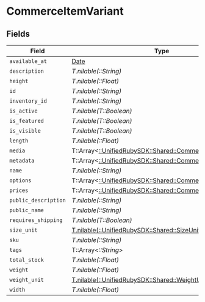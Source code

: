 # CommerceItemVariant


## Fields

| Field                                                                                                   | Type                                                                                                    | Required                                                                                                | Description                                                                                             |
| ------------------------------------------------------------------------------------------------------- | ------------------------------------------------------------------------------------------------------- | ------------------------------------------------------------------------------------------------------- | ------------------------------------------------------------------------------------------------------- |
| `available_at`                                                                                          | [Date](https://ruby-doc.org/stdlib-2.6.1/libdoc/date/rdoc/Date.html)                                    | :heavy_minus_sign:                                                                                      | N/A                                                                                                     |
| `description`                                                                                           | *T.nilable(::String)*                                                                                   | :heavy_minus_sign:                                                                                      | N/A                                                                                                     |
| `height`                                                                                                | *T.nilable(::Float)*                                                                                    | :heavy_minus_sign:                                                                                      | N/A                                                                                                     |
| `id`                                                                                                    | *T.nilable(::String)*                                                                                   | :heavy_minus_sign:                                                                                      | N/A                                                                                                     |
| `inventory_id`                                                                                          | *T.nilable(::String)*                                                                                   | :heavy_minus_sign:                                                                                      | N/A                                                                                                     |
| `is_active`                                                                                             | *T.nilable(T::Boolean)*                                                                                 | :heavy_minus_sign:                                                                                      | N/A                                                                                                     |
| `is_featured`                                                                                           | *T.nilable(T::Boolean)*                                                                                 | :heavy_minus_sign:                                                                                      | N/A                                                                                                     |
| `is_visible`                                                                                            | *T.nilable(T::Boolean)*                                                                                 | :heavy_minus_sign:                                                                                      | N/A                                                                                                     |
| `length`                                                                                                | *T.nilable(::Float)*                                                                                    | :heavy_minus_sign:                                                                                      | N/A                                                                                                     |
| `media`                                                                                                 | T::Array<[::UnifiedRubySDK::Shared::CommerceItemMedia](../../models/shared/commerceitemmedia.md)>       | :heavy_minus_sign:                                                                                      | N/A                                                                                                     |
| `metadata`                                                                                              | T::Array<[::UnifiedRubySDK::Shared::CommerceItemMetadata](../../models/shared/commerceitemmetadata.md)> | :heavy_minus_sign:                                                                                      | N/A                                                                                                     |
| `name`                                                                                                  | *T.nilable(::String)*                                                                                   | :heavy_minus_sign:                                                                                      | N/A                                                                                                     |
| `options`                                                                                               | T::Array<[::UnifiedRubySDK::Shared::CommerceItemOption](../../models/shared/commerceitemoption.md)>     | :heavy_minus_sign:                                                                                      | N/A                                                                                                     |
| `prices`                                                                                                | T::Array<[::UnifiedRubySDK::Shared::CommerceItemPrice](../../models/shared/commerceitemprice.md)>       | :heavy_minus_sign:                                                                                      | N/A                                                                                                     |
| `public_description`                                                                                    | *T.nilable(::String)*                                                                                   | :heavy_minus_sign:                                                                                      | N/A                                                                                                     |
| `public_name`                                                                                           | *T.nilable(::String)*                                                                                   | :heavy_minus_sign:                                                                                      | N/A                                                                                                     |
| `requires_shipping`                                                                                     | *T.nilable(T::Boolean)*                                                                                 | :heavy_minus_sign:                                                                                      | N/A                                                                                                     |
| `size_unit`                                                                                             | [T.nilable(::UnifiedRubySDK::Shared::SizeUnit)](../../models/shared/sizeunit.md)                        | :heavy_minus_sign:                                                                                      | N/A                                                                                                     |
| `sku`                                                                                                   | *T.nilable(::String)*                                                                                   | :heavy_minus_sign:                                                                                      | N/A                                                                                                     |
| `tags`                                                                                                  | T::Array<*::String*>                                                                                    | :heavy_minus_sign:                                                                                      | N/A                                                                                                     |
| `total_stock`                                                                                           | *T.nilable(::Float)*                                                                                    | :heavy_minus_sign:                                                                                      | N/A                                                                                                     |
| `weight`                                                                                                | *T.nilable(::Float)*                                                                                    | :heavy_minus_sign:                                                                                      | N/A                                                                                                     |
| `weight_unit`                                                                                           | [T.nilable(::UnifiedRubySDK::Shared::WeightUnit)](../../models/shared/weightunit.md)                    | :heavy_minus_sign:                                                                                      | N/A                                                                                                     |
| `width`                                                                                                 | *T.nilable(::Float)*                                                                                    | :heavy_minus_sign:                                                                                      | N/A                                                                                                     |